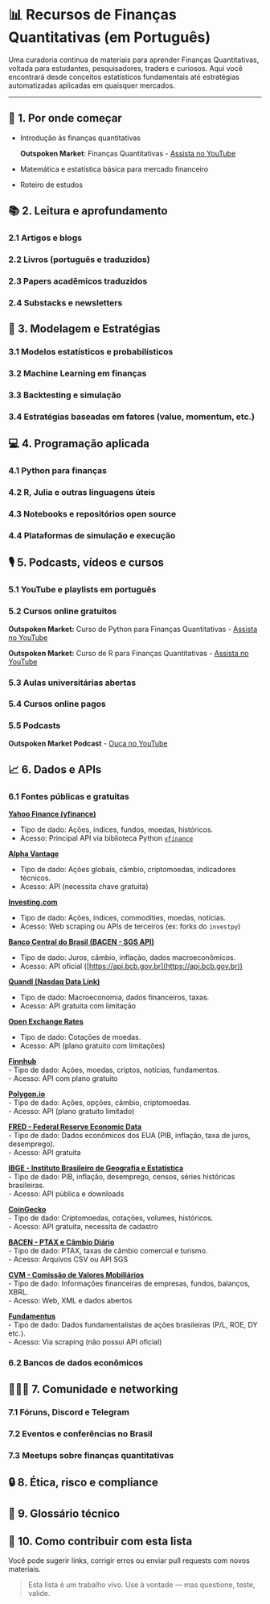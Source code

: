 # 📊 Recursos de Finanças Quantitativas (em Português)

Uma curadoria contínua de materiais para aprender Finanças Quantitativas, voltada para estudantes, pesquisadores, traders e curiosos. Aqui você encontrará desde conceitos estatísticos fundamentais até estratégias automatizadas aplicadas em quaisquer mercados.

---

## 🧭 1. Por onde começar
- Introdução às finanças quantitativas

  **Outspoken Market**: Finanças Quantitativas - [Assista no YouTube](https://www.youtube.com/watch?v=6FuxBxxE1BY&list=PLudZsmb7OiyAGXp-oUohZAOVDmUUfJEwd)

- Matemática e estatística básica para mercado financeiro
- Roteiro de estudos

## 📚 2. Leitura e aprofundamento

### 2.1 Artigos e blogs
### 2.2 Livros (português e traduzidos)
### 2.3 Papers acadêmicos traduzidos
### 2.4 Substacks e newsletters

## 🧠 3. Modelagem e Estratégias

### 3.1 Modelos estatísticos e probabilísticos
### 3.2 Machine Learning em finanças
### 3.3 Backtesting e simulação
### 3.4 Estratégias baseadas em fatores (value, momentum, etc.)

## 💻 4. Programação aplicada

### 4.1 Python para finanças
### 4.2 R, Julia e outras linguagens úteis
### 4.3 Notebooks e repositórios open source
### 4.4 Plataformas de simulação e execução

## 🎙️ 5. Podcasts, vídeos e cursos

### 5.1 YouTube e playlists em português
### 5.2 Cursos online gratuitos
**Outspoken Market:** Curso de Python para Finanças Quantitativas - [Assista no YouTube](https://www.youtube.com/watch?v=ejXPBwVyHTw&list=PLudZsmb7OiyCANQJ_hQ-9Y_ghqpeFMVMB)

**Outspoken Market:** Curso de R para Finanças Quantitativas - [Assista no YouTube](https://www.youtube.com/watch?v=tJr_krsgAxc&list=PLudZsmb7OiyBmHA6gZFi1-D1auqCVIMWl)

### 5.3 Aulas universitárias abertas
### 5.4 Cursos online pagos
### 5.5 Podcasts
**Outspoken Market Podcast** - [Ouça no YouTube](https://www.youtube.com/watch?v=C3Evs4ROKw8&list=PLudZsmb7OiyAK98IAv_rVdOtxxBMqQAoy)

## 📈 6. Dados e APIs

### 6.1 Fontes públicas e gratuitas

**[Yahoo Finance (yfinance)](https://finance.yahoo.com)**  
   - Tipo de dado: Ações, índices, fundos, moedas, históricos.  
   - Acesso: Principal API via biblioteca Python [`yfinance`](https://pypi.org/project/yfinance)

 **[Alpha Vantage](https://www.alphavantage.co)**  
   - Tipo de dado: Ações globais, câmbio, criptomoedas, indicadores técnicos.  
   - Acesso: API (necessita chave gratuita)

 **[Investing.com](https://www.investing.com)**  
   - Tipo de dado: Ações, índices, commodities, moedas, notícias.  
   - Acesso: Web scraping ou APIs de terceiros (ex: forks do `investpy`)

**[Banco Central do Brasil (BACEN - SGS API)](https://dadosabertos.bcb.gov.br)**  
   - Tipo de dado: Juros, câmbio, inflação, dados macroeconômicos.  
   - Acesso: API oficial ([https://api.bcb.gov.br](https://api.bcb.gov.br))

**[Quandl (Nasdaq Data Link)](https://data.nasdaq.com)**  
   - Tipo de dado: Macroeconomia, dados financeiros, taxas.  
   - Acesso: API gratuita com limitação

**[Open Exchange Rates](https://openexchangerates.org)**  
   - Tipo de dado: Cotações de moedas.  
   - Acesso: API (plano gratuito com limitações)

**[Finnhub](https://finnhub.io)**  
    - Tipo de dado: Ações, moedas, criptos, notícias, fundamentos.  
    - Acesso: API com plano gratuito

**[Polygon.io](https://polygon.io)**  
    - Tipo de dado: Ações, opções, câmbio, criptomoedas.  
    - Acesso: API (plano gratuito limitado)

**[FRED - Federal Reserve Economic Data](https://fred.stlouisfed.org)**  
    - Tipo de dado: Dados econômicos dos EUA (PIB, inflação, taxa de juros, desemprego).  
    - Acesso: API gratuita

**[IBGE - Instituto Brasileiro de Geografia e Estatística](https://www.ibge.gov.br)**  
    - Tipo de dado: PIB, inflação, desemprego, censos, séries históricas brasileiras.  
    - Acesso: API pública e downloads

**[CoinGecko](https://www.coingecko.com)**  
    - Tipo de dado: Criptomoedas, cotações, volumes, históricos.  
    - Acesso: API gratuita, necessita de cadastro

**[BACEN - PTAX e Câmbio Diário](https://www.bcb.gov.br/estabilidadefinanceira/historicocotacoes)**  
    - Tipo de dado: PTAX, taxas de câmbio comercial e turismo.  
    - Acesso: Arquivos CSV ou API SGS

**[CVM - Comissão de Valores Mobiliários](https://www.gov.br/cvm)**  
    - Tipo de dado: Informações financeiras de empresas, fundos, balanços, XBRL.  
    - Acesso: Web, XML e dados abertos

 **[Fundamentus](http://fundamentus.com.br/)**  
    - Tipo de dado: Dados fundamentalistas de ações brasileiras (P/L, ROE, DY etc.).  
    - Acesso: Via scraping (não possui API oficial)

### 6.2 Bancos de dados econômicos

## 🧑‍🤝‍🧑 7. Comunidade e networking

### 7.1 Fóruns, Discord e Telegram
### 7.2 Eventos e conferências no Brasil
### 7.3 Meetups sobre finanças quantitativas

## 🔒 8. Ética, risco e compliance

## 📘 9. Glossário técnico

## 🙌 10. Como contribuir com esta lista

Você pode sugerir links, corrigir erros ou enviar pull requests com novos materiais.

> Esta lista é um trabalho vivo. Use à vontade — mas questione, teste, valide.
